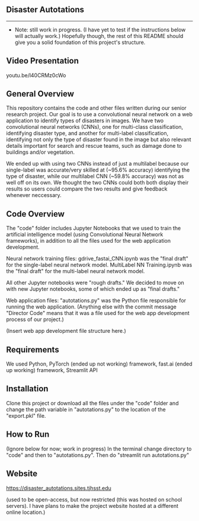 Disaster Autotations
--------------------------
--------------------------

* Note: still work in progress. (I have yet to test if the instructions below will actually work.) Hopefully though, the rest of this README should give you a solid foundation of this project's structure. 

Video Presentation
----------------
youtu.be/l40CRMz0cWo

General Overview
----------------
This repository contains the code and other files written during our senior research project. Our goal is to use a convolutional neural network on a web application to identify types of disasters in images. We have two convolutional neural networks (CNNs), one for multi-class classification, identifying disaster type, and another for multi-label classification, identifying not only the type of disaster found in the image but also relevant details important for search and rescue teams, such as damage done to buildings and/or vegetation.

We ended up with using two CNNs instead of just a multilabel because our single-label was accurate/very skilled at (~95.6% accuracy) identifying the type of disaster, while our multilabel CNN (~59.8% accuracy) was not as well off on its own. We thought the two CNNs could both both display their results so users could compare the two results and give feedback whenever neccessary. 


Code Overview
-------------
The "code" folder includes Jupyter Notebooks that we used to train the artificial intelligence model (using Convolutional Neural Network frameworks), in addition to all the files used for the web application development. 


Neural network training files:
gdrive_fastai_CNN.ipynb was the "final draft" for the single-label neural network model. 
MultiLabel NN Training.ipynb was the "final draft" for the multi-label neural network model. 

All other Jupyter notebooks were "rough drafts." We decided to move on with new Jupyter notebooks, some of which ended up as "final drafts."


Web application files:
"autotations.py" was the Python file responsible for running the web application. 
(Anything else with the commit message "Director Code" means that it was a file used for the web app development process of our project.) 

(Insert web app development file structure here.)  

Requirements
------------

We used Python, PyTorch (ended up not working) framework, fast.ai (ended up working) framework, Streamlit API


Installation
------------

Clone this project or download all the files under the "code" folder and change the path variable in "autotations.py" to the location of the "export.pkl" file.


How to Run
-------

(Ignore below for now; work in progress)
In the terminal change directory to "code" and then to "autotations.py". Then do "streamlit run autotations.py"

Website
-------
https://disaster_autotations.sites.tjhsst.edu

(used to be open-access, but now restricted (this was hosted on school servers). I have plans to make the project website hosted at a different online location.) 
